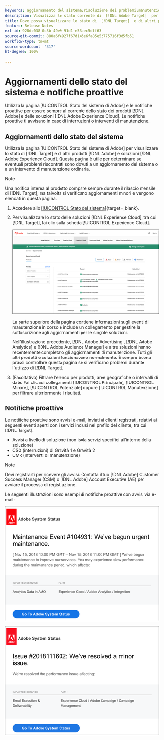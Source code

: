```yaml
---
keywords: aggiornamento del sistema;risoluzione dei problemi;manutenzione;stato del sistema;stato di aggiornamento
description: Visualizza lo stato corrente di  [!DNL Adobe Target]  per determinare se eventuali problemi riscontrati sono dovuti ad aggiornamenti del sistema o a manutenzione ordinaria.
title: Dove posso visualizzare lo stato di  [!DNL Target]  e di altri prodotti  [!DNL Adobe] ?
feature: Release Notes
exl-id: 928dc038-0c3b-49e9-91d1-e53cec5dff63
source-git-commit: 880a6fe927f67d143e6fa85e52775716f3d5fb51
workflow-type: tm+mt
source-wordcount: '317'
ht-degree: 100%

---
```


# Aggiornamenti dello stato del sistema e notifiche proattive

Utilizza la pagina [!UICONTROL Stato del sistema di Adobe] e le notifiche proattive per essere sempre al corrente dello stato dei prodotti [!DNL Adobe] e delle soluzioni [!DNL Adobe Experience Cloud]. Le notifiche proattive ti avvisano in caso di interruzioni o interventi di manutenzione.

## Aggiornamenti dello stato del sistema

Utilizza la pagina [!UICONTROL Stato del sistema di Adobe] per visualizzare lo stato di [!DNL Target] e di altri prodotti [!DNL Adobe] e soluzioni [!DNL Adobe Experience Cloud]. Questa pagina è utile per determinare se eventuali problemi riscontrati sono dovuti a un aggiornamento del sistema o a un intervento di manutenzione ordinaria.

>[!NOTE]
>
>Una notifica interna al prodotto compare sempre durante il rilascio mensile di [!DNL Target], ma talvolta si verificano aggiornamenti minori e vengono elencati in questa pagina.

1. Accedere allo [[!UICONTROL Stato del sistema]](https://status.adobe.com/it){target=_blank}.

1. Per visualizzare lo stato delle soluzioni [!DNL Experience Cloud], tra cui [!DNL Target], fai clic sulla scheda [!UICONTROL Experience Cloud].

   ![immagine system_status](assets/system_status.png)

   La parte superiore della pagina contiene informazioni sugli eventi di manutenzione in corso e include un collegamento per gestire la sottoscrizione agli aggiornamenti per le singole soluzioni.

   Nell’illustrazione precedente, [!DNL Adobe Advertising], [!DNL Adobe Analytics] e [!DNL Adobe Audience Manager] e altre soluzioni hanno recentemente completato gli aggiornamenti di manutenzione. Tutti gli altri prodotti e soluzioni funzionavano normalmente. È sempre buona prassi controllare questa pagina se si verificano problemi durante l&#39;utilizzo di [!DNL Target].

1. (Facoltativo) Filtrare l’elenco per prodotti, aree geografiche o intervalli di date. Fai clic sui collegamenti [!UICONTROL Principale], [!UICONTROL Minore], [!UICONTROL Potenziale] oppure [!UICONTROL Manutenzione] per filtrare ulteriormente i risultati.

## Notifiche proattive

Le notifiche proattive sono avvisi e-mail, inviati ai clienti registrati, relativi ai seguenti eventi aperti con i servizi inclusi nel profilo del cliente, tra cui [!DNL Target]:

* Avvisi a livello di soluzione (non isola servizi specifici all’interno della soluzione)
* CSO (interruzioni) di Gravità 1 e Gravità 2
* CMR (interventi di manutenzione)

>[!NOTE]
>
>Devi registrarti per ricevere gli avvisi. Contatta il tuo [!DNL Adobe] Customer Success Manager (CSM) o [!DNL Adobe] Account Executive (AE) per avviare il processo di registrazione.

Le seguenti illustrazioni sono esempi di notifiche proattive con avvisi via e-mail:

![Notifica proattiva 1](/help/main/r-release-notes/assets/proactive-notification-1.png)

![Notifica proattiva 2](/help/main/r-release-notes/assets/proactive-notification-2.png)
